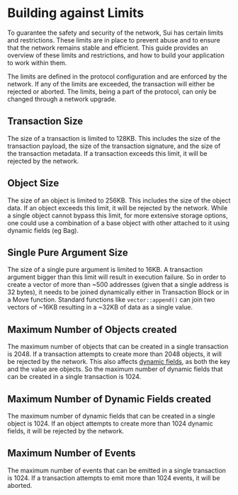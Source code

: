 # Building against Limits

To guarantee the safety and security of the network, Sui has certain limits and restrictions. These
limits are in place to prevent abuse and to ensure that the network remains stable and efficient.
This guide provides an overview of these limits and restrictions, and how to build your application
to work within them.

The limits are defined in the protocol configuration and are enforced by the network. If any of the
limits are exceeded, the transaction will either be rejected or aborted. The limits, being a part of
the protocol, can only be changed through a network upgrade.

## Transaction Size

The size of a transaction is limited to 128KB. This includes the size of the transaction payload,
the size of the transaction signature, and the size of the transaction metadata. If a transaction
exceeds this limit, it will be rejected by the network.

## Object Size

The size of an object is limited to 256KB. This includes the size of the object data. If an object
exceeds this limit, it will be rejected by the network. While a single object cannot bypass this
limit, for more extensive storage options, one could use a combination of a base object with other
attached to it using dynamic fields (eg Bag).

## Single Pure Argument Size

The size of a single pure argument is limited to 16KB. A transaction argument bigger than this limit
will result in execution failure. So in order to create a vector of more than ~500 addresses (given
that a single address is 32 bytes), it needs to be joined dynamically either in Transaction Block or
in a Move function. Standard functions like `vector::append()` can join two vectors of ~16KB
resulting in a ~32KB of data as a single value.

## Maximum Number of Objects created

The maximum number of objects that can be created in a single transaction is 2048. If a transaction
attempts to create more than 2048 objects, it will be rejected by the network. This also affects
[dynamic fields](./../programmability/dynamic-fields.md), as both the key and the value are objects.
So the maximum number of dynamic fields that can be created in a single transaction is 1024.

## Maximum Number of Dynamic Fields created

The maximum number of dynamic fields that can be created in a single object is 1024. If an object
attempts to create more than 1024 dynamic fields, it will be rejected by the network.

## Maximum Number of Events

The maximum number of events that can be emitted in a single transaction is 1024. If a transaction
attempts to emit more than 1024 events, it will be aborted.
